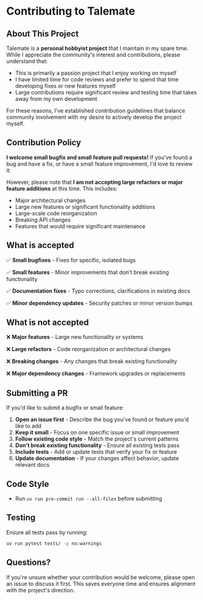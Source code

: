 # Contributing to Talemate

## About This Project

Talemate is a **personal hobbyist project** that I maintain in my spare time. While I appreciate the community's interest and contributions, please understand that:

- This is primarily a passion project that I enjoy working on myself
- I have limited time for code reviews and prefer to spend that time developing fixes or new features myself
- Large contributions require significant review and testing time that takes away from my own development

For these reasons, I've established contribution guidelines that balance community involvement with my desire to actively develop the project myself.

## Contribution Policy

**I welcome small bugfix and small feature pull requests!** If you've found a bug and have a fix, or have a small feature improvement, I'd love to review it.

However, please note that **I am not accepting large refactors or major feature additions** at this time. This includes:
- Major architectural changes
- Large new features or significant functionality additions
- Large-scale code reorganization
- Breaking API changes
- Features that would require significant maintenance

## What is accepted

✅ **Small bugfixes** - Fixes for specific, isolated bugs

✅ **Small features** - Minor improvements that don't break existing functionality

✅ **Documentation fixes** - Typo corrections, clarifications in existing docs

✅ **Minor dependency updates** - Security patches or minor version bumps

## What is not accepted

❌ **Major features** - Large new functionality or systems

❌ **Large refactors** - Code reorganization or architectural changes

❌ **Breaking changes** - Any changes that break existing functionality

❌ **Major dependency changes** - Framework upgrades or replacements

## Submitting a PR

If you'd like to submit a bugfix or small feature:

1. **Open an issue first** - Describe the bug you've found or feature you'd like to add
2. **Keep it small** - Focus on one specific issue or small improvement
3. **Follow existing code style** - Match the project's current patterns
4. **Don't break existing functionality** - Ensure all existing tests pass
5. **Include tests** - Add or update tests that verify your fix or feature
6. **Update documentation** - If your changes affect behavior, update relevant docs

## Code Style

- Run `uv run pre-commit run --all-files` before submitting

## Testing

Ensure all tests pass by running:
```bash
uv run pytest tests/ -p no:warnings
```

## Questions?

If you're unsure whether your contribution would be welcome, please open an issue to discuss it first. This saves everyone time and ensures alignment with the project's direction.